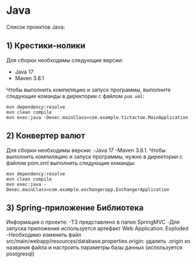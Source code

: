 # Java

Список проектов Java:

## **1) Крестики-нолики**

Для сборки необходимы следующие версии:
- Java 17
- Maven 3.8.1

Чтобы выполнить компиляцию и запуск программы, выполните следующие команды в директории с файлом `pom.xml`:

```shell
mvn dependency:resolve
mvn clean compile
mvn exec:java -Dexec.mainClass=com.example.tictactoe.MainApplication
```

## **2) Конвертер валют**
Для сборки необходимы версии: 
-Java 17 
-Maven 3.8.1.
Чтобы выполнить компиляцию и запуск программы, нужно в директории с файлом pom.xml выполнить следующие команды:
```shell
mvn dependency:resolve
mvn clean compile
mvn exec:java -Dexec.mainClass=com.example.exchangerapp.ExchangerApplication
```
## **3) Spring-приложение Библиотека**
Информация о проекте:
-ТЗ представлено в папке SpringMVC
-Для запуска приложения используется артефакт Web Application: Exploded
-Необходимо изменить файл src/main/webapp/resources/database.properties.origin: удалить .origin из названия файла и настроить параметры базы данных (используется postgresql)
